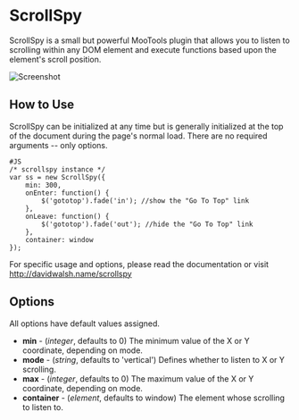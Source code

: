 ScrollSpy
=========

ScrollSpy is a small but powerful MooTools plugin that allows you to listen to scrolling within any DOM element and execute functions based upon the element's scroll position.

![Screenshot](http://davidwalsh.name/dw-content/scrollspy.png)


How to Use
----------

ScrollSpy can be initialized at any time but is generally initialized at the top of the document during the page's normal load.  There are no required arguments -- only options.

	#JS
	/* scrollspy instance */
	var ss = new ScrollSpy({
		min: 300,
		onEnter: function() {
			$('gototop').fade('in'); //show the "Go To Top" link
		},
		onLeave: function() {
			$('gototop').fade('out'); //hide the "Go To Top" link
		},
		container: window
	});
	

For specific usage and options, please read the documentation or visit http://davidwalsh.name/scrollspy


Options
-------

All options have default values assigned.

* **min** - (*integer*, defaults to 0)  The minimum value of the X or Y coordinate, depending on mode.
* **mode** - (*string*, defaults to 'vertical')  Defines whether to listen to X or Y scrolling.
* **max** - (*integer*, defaults to 0)  The maximum value of the X or Y coordinate, depending on mode.
* **container** - (*element*, defaults to window)  The element whose scrolling to listen to.